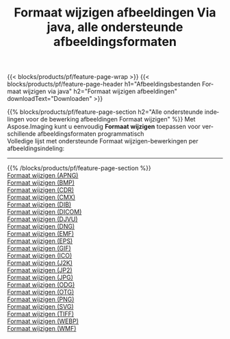 ﻿---
title: Formaat wijzigen afbeeldingen Via java, alle ondersteunde afbeeldingsformaten 
weight: 3920
url: /nl/java/resize 
lang: nl
langdirlevel: 2
locales: zh-hans,ja,it,ru,de,es,fr,nl,id,lt,pl,pt,vi,tr,ko,zh-hant,ar,hi,th,sv,cs,uk,he
description: Met behulp van Aspose.Imaging kunt u eenvoudig Formaat wijzigen afbeeldingen maken via java
---

{{< blocks/products/pf/feature-page-wrap >}}
{{< blocks/products/pf/feature-page-header h1="Afbeeldingsbestanden Formaat wijzigen via java" h2="Formaat wijzigen afbeeldingen" downloadText="Downloaden" >}}


{{% blocks/products/pf/feature-page-section  h2="Alle ondersteunde indelingen voor de bewerking afbeeldingen Formaat wijzigen" %}}
Met Aspose.Imaging kunt u eenvoudig **Formaat wijzigen** toepassen voor verschillende afbeeldingsformaten programmatisch
<br/>
Volledige lijst met ondersteunde Formaat wijzigen-bewerkingen per afbeeldingsindeling:
<hr/>
{{% /blocks/products/pf/feature-page-section %}}
<div class="container-fluid productfamilypage bg-gray">
    <div class="convertypes bg-gray agp-content section">
        <div class="container">
		<div class="row other-converters">
		    <div class='col-md-2 other-converter remove-lp remove-rp'><a href="/imaging/nl/java/resize/apng" >Formaat wijzigen (APNG)</a></div><div class='col-md-2 other-converter remove-lp remove-rp'><a href="/imaging/nl/java/resize/bmp" >Formaat wijzigen (BMP)</a></div><div class='col-md-2 other-converter remove-lp remove-rp'><a href="/imaging/nl/java/resize/cdr" >Formaat wijzigen (CDR)</a></div><div class='col-md-2 other-converter remove-lp remove-rp'><a href="/imaging/nl/java/resize/cmx" >Formaat wijzigen (CMX)</a></div><div class='col-md-2 other-converter remove-lp remove-rp'><a href="/imaging/nl/java/resize/dib" >Formaat wijzigen (DIB)</a></div><div class='col-md-2 other-converter remove-lp remove-rp'><a href="/imaging/nl/java/resize/dicom" >Formaat wijzigen (DICOM)</a></div><div class='col-md-2 other-converter remove-lp remove-rp'><a href="/imaging/nl/java/resize/djvu" >Formaat wijzigen (DJVU)</a></div><div class='col-md-2 other-converter remove-lp remove-rp'><a href="/imaging/nl/java/resize/dng" >Formaat wijzigen (DNG)</a></div><div class='col-md-2 other-converter remove-lp remove-rp'><a href="/imaging/nl/java/resize/emf" >Formaat wijzigen (EMF)</a></div><div class='col-md-2 other-converter remove-lp remove-rp'><a href="/imaging/nl/java/resize/eps" >Formaat wijzigen (EPS)</a></div><div class='col-md-2 other-converter remove-lp remove-rp'><a href="/imaging/nl/java/resize/gif" >Formaat wijzigen (GIF)</a></div><div class='col-md-2 other-converter remove-lp remove-rp'><a href="/imaging/nl/java/resize/ico" >Formaat wijzigen (ICO)</a></div><div class='col-md-2 other-converter remove-lp remove-rp'><a href="/imaging/nl/java/resize/j2k" >Formaat wijzigen (J2K)</a></div><div class='col-md-2 other-converter remove-lp remove-rp'><a href="/imaging/nl/java/resize/jp2" >Formaat wijzigen (JP2)</a></div><div class='col-md-2 other-converter remove-lp remove-rp'><a href="/imaging/nl/java/resize/jpg" >Formaat wijzigen (JPG)</a></div><div class='col-md-2 other-converter remove-lp remove-rp'><a href="/imaging/nl/java/resize/odg" >Formaat wijzigen (ODG)</a></div><div class='col-md-2 other-converter remove-lp remove-rp'><a href="/imaging/nl/java/resize/otg" >Formaat wijzigen (OTG)</a></div><div class='col-md-2 other-converter remove-lp remove-rp'><a href="/imaging/nl/java/resize/png" >Formaat wijzigen (PNG)</a></div><div class='col-md-2 other-converter remove-lp remove-rp'><a href="/imaging/nl/java/resize/svg" >Formaat wijzigen (SVG)</a></div><div class='col-md-2 other-converter remove-lp remove-rp'><a href="/imaging/nl/java/resize/tiff" >Formaat wijzigen (TIFF)</a></div><div class='col-md-2 other-converter remove-lp remove-rp'><a href="/imaging/nl/java/resize/webp" >Formaat wijzigen (WEBP)</a></div><div class='col-md-2 other-converter remove-lp remove-rp'><a href="/imaging/nl/java/resize/wmf" >Formaat wijzigen (WMF)</a></div>
                </div>
        </div>
    </div>
</div>
<br/>


